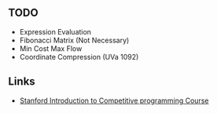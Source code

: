 ## TODO

* Expression Evaluation
* Fibonacci Matrix (Not Necessary)
* Min Cost Max Flow
* Coordinate Compression (UVa 1092)

## Links

* [Stanford Introduction to Competitive programming Course](http://web.stanford.edu/class/cs97si/)
